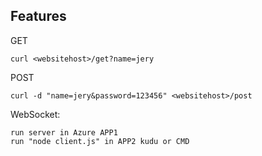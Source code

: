 ## Features

GET

    curl <websitehost>/get?name=jery

POST

    curl -d "name=jery&password=123456" <websitehost>/post

WebSocket:

    run server in Azure APP1
    run "node client.js" in APP2 kudu or CMD